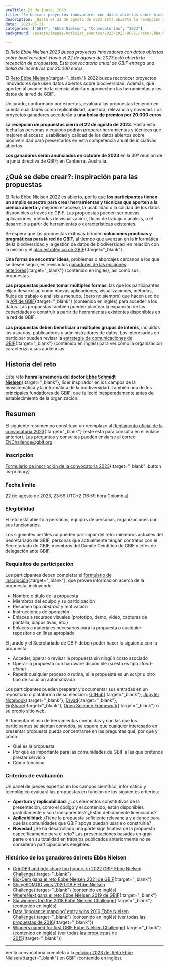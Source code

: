 ```yaml
---
preTitle: 21 de junio, 2023
title: "Se buscan: proyectos innovadores con datos abiertos sobre biodiversidad"
description: _Hasta el 22 de agosto de 2023 está abierta la recepción de propuestas para el Reto Ebbe Nielsen de GBIF. Los proyectos de innovación con datos abiertos pueden participar por una bolsa de premios de 20.000 euros._
date:  2023-06-21
categories: ["GBIF", "Ebbe Nielsen", "Convocatorias", "2023"]
background: /assets/images/noticias_eventos/2023/2023-06-21-reto-Ebbe-Nielsen.png

---
```


_El Reto Ebbe Nielsen 2023 busca proyectos innovadores con datos abiertos sobre biodiversidad. Hasta el 22 de agosto de 2023 está abierta la recepción de propuestas. Esta convocatoria anual de GBIF entrega una bolsa de incentivos por 20.000 euros._

El [Reto Ebbe Nielsen](https://www.gbif.org/es/article/1G82GL7jw08kS0g6k6MuSa/reto-ebbe-nielsen){:target="_blank"} 2022 busca reconocer proyectos innovadores que usen datos abiertos sobre biodiversidad. Además, que aporten al avance de la ciencia abierta y aprovechen las herramientas y los datos de la red de GBIF.

Un jurado, conformado por expertos, evaluará las propuestas teniendo en cuenta cualidades como replicabilidad, apertura, relevancia y novedad. Los proyectos ganadores accederán a **una bolsa de premios por 20.000 euros**.

**La recepción de propuestas cierra el 22 de agosto de 2023**. Hasta esta fecha las personas y equipos podrán preparar herramientas y técnicas que mejoren el acceso, usabilidad y calidad de los datos abiertos sobre biodiversidad para presentarlos en esta competencia anual de iniciativas abiertas.

**Los ganadores serán anunciados en octubre de 2023** en la 30ª reunión de la junta directiva de GBIF; en Canberra, Australia.

## ¿Qué se debe crear?: inspiración para las propuestas

El Reto Ebbe Nielsen 2022 es abierto, por lo que **los participantes tienen un amplio espectro para crear herramientas y técnicas que aporten a la ciencia abierta** y mejoren el acceso, la usabilidad o la calidad de los datos disponibles a través de GBIF. Las propuestas pueden ser nuevas aplicaciones, métodos de visualización, flujos de trabajo o análisis, o el desarrollo a partir de herramientas o características existentes.

Se espera que las propuestas exitosas brinden **soluciones prácticas y pragmáticas para la red de GBIF**, al tiempo que avanzan en la informática de la biodiversidad y la gestión de datos de biodiversidad, en relación con la misión y el [plan estratégico de GBIF](https://www.gbif.org/es/strategic-plan){:target="_blank"}.

**Una forma de encontrar ideas**, problemas o abordajes cercanos a los que se desee seguir, es revisar los [ganadores de las ediciones anteriores](https://www.gbif.org/es/news/21vzChUiLS19gDFpOzozBp/2023-ebbe-nielsen-challenge-seeks-open-data-innovations-for-biodiversity#previous){:target="_blank"} (contenido en inglés), así como sus propuestas.

**Las propuestas pueden tomar múltiples formas**, las que los participantes elijan desarrollar, como nuevas aplicaciones, visualizaciones, métodos, flujos de trabajo o análisis a menudo, (pero no siempre) que hacen uso de la [API de GBIF](https://www.gbif.org/es/developer/summary){:target="_blank"} (contenido en inglés) para acceder a los datos. Las propuestas también pueden plantear la expansión de las capacidades o construir a partir de herramientas existentes disponibles en la red de GBIF. 

**Las propuestas deben beneficiar a múltiples grupos de interés**, incluidos los usuarios, publicadores y administradores de datos. Los interesados en participar pueden revisar la [estrategia de comunicaciones de GBIF](https://www.gbif.org/es/document/80926){:target="_blank"} (contenido en inglés) para ver cómo la organización caracteriza a sus audiencias.

## Historia del reto

Este reto **honra la memoria del doctor [Ebbe Schmidt Nielsen](https://en.wikipedia.org/wiki/Ebbe_Nielsen)**{:target="_blank"}**,** líder inspirador en los campos de la biosistemática y la informática de la biodiversidad. También uno de los principales fundadores de GBIF, que falleció inesperadamente antes del establecimiento de la organización.

## Resumen

El siguiente resumen no constituye un reemplazo al [Reglamento oficial de la convocatoria 2023](https://www.gbif.org/es/awards/ebbe-2023-rules){:target="_blank"} (este está para consulta en el enlace anterior). Las preguntas y consultas pueden enviarse al correo [ENChallenge@gbif.org](mailto:ENChallenge@gbif.org).

### Inscripción

[Formulario de inscripción de la convocatoria 2023](https://bit.ly/ebbe-2023){:target="_blank" .button .is-primary}

### Fecha límite

22 de agosto de 2023, 23:59 UTC+2 (16:59 hora Colombia)

### Elegibilidad

El reto está abierto a personas, equipos de personas, organizaciones con sus funcionarios.

Los siguientes perfiles no pueden participar del reto: miembros actuales del Secretariado de GBIF, personas que actualmente tengan contratos con el Secretariado de GBIF, miembros del Comité Ceintífico de GBIF y jefes de delegación ante GBIF.

### Requisitos de participación

Los participantes deben completar el [formulario de inscripción](https://bit.ly/ebbe-2023){:target="_blank"}, que provee información acerca de la propuesta, incluyendo: 

* Nombre o título de la propuesta
* Miembros del equipo y su participación
* Resumen tipo _abstract_ y motivación
* Instrucciones de operación
* Enlaces a recursos visuales (prototipo, demo, video, capturas de pantalla, diapositivas, etc.)
* Enlaces a materiales necesarios para la propuesta o cualquier repositorio en línea apropiado

El jurado y el Secretariado de GBIF deben poder hacer lo siguiente con la propuesta:

* Acceder, operar o revisar la propuesta sin ningún costo asociado
* Operar la propuesta con hardware disponible (si esta es tipo _stand-alone_)
* Repetir cualquier proceso o rutina, si la propuesta es un _script_ u otro tipo de solución automatizada

Los participantes pueden preparar y documentar sus entradas en un repositorio o plataforma de su elección: [GitHub](https://github.com/){:target="_blank"}, [Jupyter Notebook](http://jupyter.org/){:target="_blank"}, [Dryad](https://www.datadryad.org/){:target="_blank"}, [FigShare](https://figshare.com/){:target="_blank"}, [Open Science Framework](https://osf.io/){:target="_blank"} o su propio sitio web.

Al fomentar el uso de herramientas conocidas y con las que los participantes se sientan cómodos, se espera que cualquier interesado en presentar propuesta pueda concentrarse en las preguntas qué, por qué y cómo.

* Qué es la propuesta
* Por qué es importante para las comunidades de GBIF a las que pretende prestar servicio
* Cómo funciona

### Criterios de evaluación

Un panel de jueces expertos en los campos científico, informático y tecnológico evaluará las propuestas en función de los siguientes criterios:

* **Apertura y replicabilidad**: ¿Los elementos constitutivos de la presentación, como el código y el contenido, están disponibles gratuitamente y son transparentes? ¿Están debidamente licenciados?
* **Aplicabilidad**: ¿Tiene la propuesta suficiente relevancia y alcance para que las comunidades que GBIF apoya puedan usarla o construirla?
* **Novedad** ¿Se ha desarrollado una parte significativa de la propuesta específicamente para el reto? Las presentaciones basadas en gran parte o en su totalidad en trabajos publicados anteriormente no se consideran participaciones elegibles.

### Histórico de los ganadores del reto Ebbe Nielsen

* [GridDER and bdc share top honors in 2022 GBIF Ebbe Nielsen Challenge](https://www.gbif.org/es/news/6J94JrRZtDCPhUZMMiTALq/gridder-and-bdc-share-top-honors-in-2022-gbif-ebbe-nielsen-challenge){:target="_blank"}
* [Bio-Dem gana el reto Ebbe Nielsen 2021 de GBIF](https://www.gbif.org/es/news/QWLleXqOFkDOGR4Oxaj94/){:target="_blank"}
* [ShinyBIOMOD wins 2020 GBIF Ebbe Nielsen Challenge](https://www.gbif.org/es/news/AcT155L4KYZ5RxsfDnGGt/){:target="_blank"}  (contenido en inglés)
* [WhereNext gana el reto Ebbe Nielsen 2019 de GBIF](https://www.gbif.org/es/news/2mixX9oDrJI2W3AqPFOxI3/){:target="_blank"}
* [Six winners top the 2018 Ebbe Nielsen Challenge](https://www.gbif.org/es/news/4TuHBNfycgO4GEMOKkMi4u/){:target="_blank"} (contenido en inglés)
* [Data ‘ignorance mapping’ entry wins 2016 Ebbe Nielsen Challenge](https://www.gbif.org/es/news/82914/){:target="_blank"} (contenido en inglés) (ver todas las [propuestas de 2016](https://gbif2016.devpost.com/submissions){:target="_blank"})
* [Winners named for first GBIF Ebbe Nielsen Challenge](https://www.gbif.org/es/news/82409/){:target="_blank"} (contenido en inglés) (ver todas las [propuestas de 2015](https://gbif.devpost.com/submissions){:target="_blank"})


---

Ver la convocatoria completa a la [edición 2023 del Reto Ebbe Nielsen](https://www.gbif.org/es/news/21vzChUiLS19gDFpOzozBp/2023-ebbe-nielsen-challenge-seeks-open-data-innovations-for-biodiversity){:target="_blank"} en GBIF (contenido en inglés).
